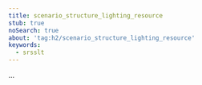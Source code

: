 ```yaml
---
title: scenario_structure_lighting_resource
stub: true
noSearch: true
about: 'tag:h2/scenario_structure_lighting_resource'
keywords:
  - srsslt
---
```

...
